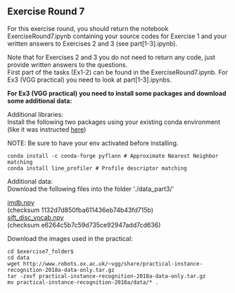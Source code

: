## Exercise Round 7

For this exercise round, you should return the notebook ExerciseRound7.ipynb containing your source codes for Exercise 1 and your written answers to Exercises 2 and 3 (see part[1-3].ipynb). 

Note that for Exercises 2 and 3 you do not need to return any code, just provide written answers to the questions. <br>
First part of the tasks (Ex1-2) can be found in the ExerciseRound7.ipynb. For Ex3 (VGG practical) you need to look at part[1-3].ipynbs.




<b>For Ex3 (VGG practical) you need to install some packages and download some additional data:</b><br>

Additional libraries: <br>
Install the following two packages using your existing conda environment (like it was instructed <a href='https://github.com/AaltoVision/CV_course_py/blob/master/README.md'>here</a>)<br>

NOTE: Be sure to have your env activated before installing.<br>

```
conda install -c conda-forge pyflann # Approximate Nearest Neighbor matching
conda install line_profiler # Profile descriptor matching
```

Additional data: <br>
Download the following files into the folder './data_part3/' <br>

[imdb.npy](https://drive.google.com/open?id=1P8TjRIdwYtJHpm3l88v-8Gm1DbZSj-5P) <br>(checksum 1132d7d850fba611436eb74b43fd715b) <br> 
[sift_disc_vocab.npy](https://drive.google.com/open?id=1pMOcLj5AT4DiSzzUfejoTOZr5b1kp7aZ) <br> (checksum e6264c5b7c59d735ce92947add7cd636)<br>


Download the images used in the practical:
```
cd $exercise7_folder$ 
cd data
wget http://www.robots.ox.ac.uk/~vgg/share/practical-instance-recognition-2018a-data-only.tar.gz
tar -zxvf practical-instance-recognition-2018a-data-only.tar.gz
mv practical-instance-recognition-2018a/data/* .
```
